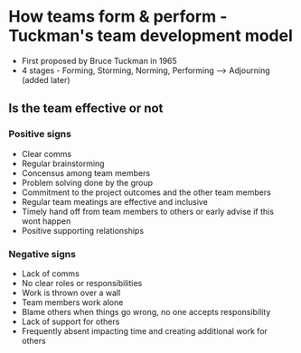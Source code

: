 # How teams form & perform - Tuckman's team development model

* First proposed by Bruce Tuckman in 1965
* 4 stages - Forming, Storming, Norming, Performing --&gt; Adjourning \(added later\)

## Is the team effective or not

### Positive signs

* Clear comms 
* Regular brainstorming
* Concensus among team members
* Problem solving done by the group
* Commitment to the project outcomes and the other team members
* Regular team meatings are effective and inclusive
* Timely hand off from team members to others or early advise if this wont happen
* Positive supporting relationships

### Negative signs

* Lack of comms
* No clear roles or responsibilities
* Work is thrown over a wall
* Team members work alone
* Blame others when things go wrong, no one accepts responsibility
* Lack of support for others
* Frequently absent impacting time and creating additional work for others


